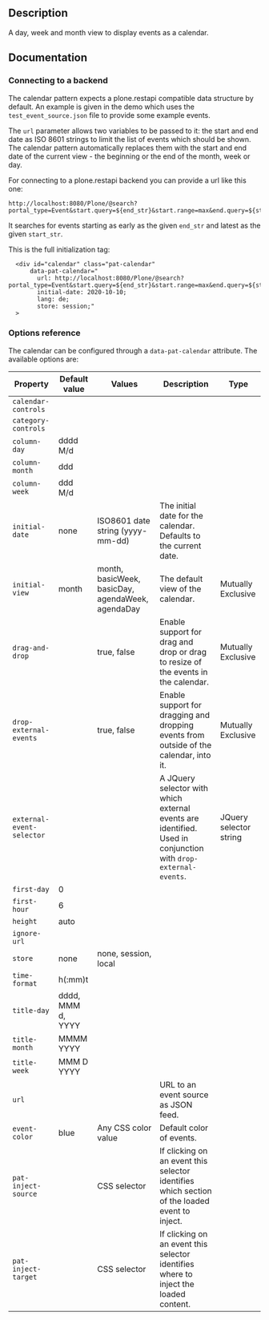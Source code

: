 ## Description

A day, week and month view to display events as a calendar.

## Documentation


### Connecting to a backend

The calendar pattern expects a plone.restapi compatible data structure by default.
An example is given in the demo which uses the ``test_event_source.json`` file to provide some example events.

The ``url`` parameter allows two variables to be passed to it: the start and end date as ISO 8601 strings to limit the list of events which should be shown.
The calendar pattern automatically replaces them with the start and end date of the current view - the beginning or the end of the month, week or day.

For connecting to a plone.restapi backend you can provide a url like this one:

```
http://localhost:8080/Plone/@search?portal_type=Event&start.query=${end_str}&start.range=max&end.query=${start_str}&end.range=min&metadata_fields=start&metadata_fields=end&metadata_fields=whole_day&metadata_fields=location;
```

It searches for events starting as early as the given ``end_str`` and latest as the given ``start_str``.

This is the full initialization tag:

```
  <div id="calendar" class="pat-calendar"
      data-pat-calendar="
        url: http://localhost:8080/Plone/@search?portal_type=Event&start.query=${end_str}&start.range=max&end.query=${start_str}&end.range=min&metadata_fields=start&metadata_fields=end&metadata_fields=whole_day&metadata_fields=location;
        initial-date: 2020-10-10;
        lang: de;
        store: session;"
  >
```


### Options reference

The calendar can be configured through a `data-pat-calendar` attribute. The available options are:

| Property                  | Default value     | Values                                            | Description                                                                                                   | Type                   |
| ------------------------- | ----------------- | ------------------------------------------------- | ------------------------------------------------------------------------------------------------------------- | ---------------------- |
| `calendar-controls`       |                   |                                                   |
| `category-controls`       |                   |                                                   |
| `column-day`              | dddd M/d          |                                                   |
| `column-month`            | ddd               |                                                   |
| `column-week`             | ddd M/d           |                                                   |
| `initial-date`            | none              | ISO8601 date string (yyyy-mm-dd)                  | The initial date for the calendar. Defaults to the current date.
| `initial-view`            | month             | month, basicWeek, basicDay, agendaWeek, agendaDay | The default view of the calendar.                                                                             | Mutually Exclusive     |
| `drag-and-drop`           |                   | true, false                                       | Enable support for drag and drop or drag to resize of the events in the calendar.                             | Mutually Exclusive     |
| `drop-external-events`    |                   | true, false                                       | Enable support for dragging and dropping events from outside of the calendar, into it.                        | Mutually Exclusive     |
| `external-event-selector` |                   |                                                   | A JQuery selector with which external events are identified. Used in conjunction with `drop-external-events`. | JQuery selector string |
| `first-day`               | 0                 |                                                   |
| `first-hour`              | 6                 |                                                   |
| `height`                  | auto              |                                                   |
| `ignore-url`              |                   |                                                   |
| `store`                   | none              | none, session, local                              |
| `time-format`             | h(:mm)t           |                                                   |
| `title-day`               | dddd, MMM d, YYYY |                                                   |
| `title-month`             | MMMM YYYY         |                                                   |
| `title-week`              | MMM D YYYY        |                                                   |
| `url`                     |                   |                                                   | URL to an event source as JSON feed.
| `event-color`             | blue              | Any CSS color value                               | Default color of events.
| `pat-inject-source`       |                   | CSS selector                                      | If clicking on an event this selector identifies which section of the loaded event to inject.
| `pat-inject-target`       |                   | CSS selector                                      | If clicking on an event this selector identifies where to inject the loaded content.
